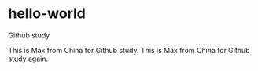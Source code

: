 # hello-world
Github study

This is Max from China for Github study.
This is Max from China for Github study again.
